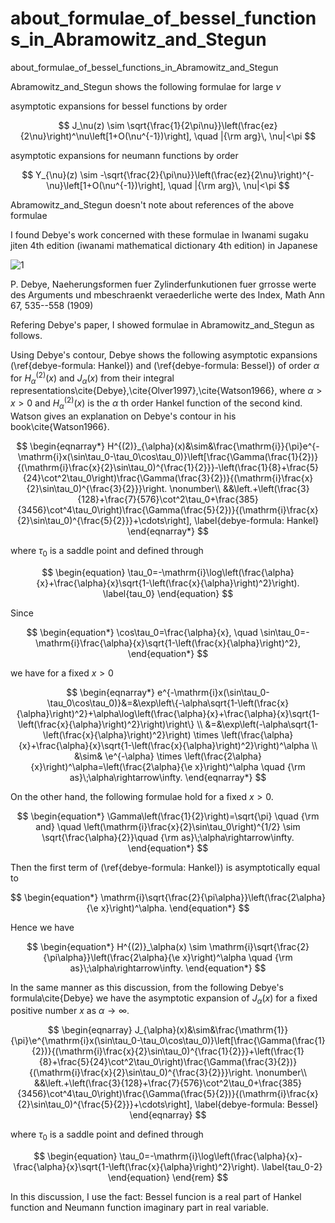 # about_formulae_of_bessel_functions_in_Abramowitz_and_Stegun
about_formulae_of_bessel_functions_in_Abramowitz_and_Stegun

Abramowitz_and_Stegun shows the following formulae for large $\nu$

asymptotic expansions for bessel functions by order

$$
J_\nu(z) \sim \sqrt{\frac{1}{2\pi\nu}}\left(\frac{ez}{2\nu}\right)^\nu\left[1+O(\nu^{-1})\right], \quad |{\rm arg}\, \nu|<\pi
$$

asymptotic expansions for neumann functions by order

$$
Y_{\nu}(z) \sim -\sqrt{\frac{2}{\pi\nu}}\left(\frac{ez}{2\nu}\right)^{-\nu}\left[1+O(\nu^{-1})\right], \quad |{\rm arg}\, \nu|<\pi
$$

Abramowitz_and_Stegun doesn't note about references of the above formulae

I found Debye's work concerned with these formulae in Iwanami sugaku jiten 4th edition (iwanami mathematical dictionary 4th edition) in Japanese

![1](https://github.com/chibaf/about_formulae_of_bessel_functions_in_Abramowitz_and_Stegun/assets/1296728/96c1f30c-d402-46b4-930d-c7e17fcbdfed)

P. Debye, 
Naeherungsformen fuer Zylinderfunkutionen fuer grrosse werte des Arguments und mbeschraenkt veraederliche werte des Index, Math Ann 67, 535--558 (1909)

Refering Debye's paper, I showed formulae in Abramowitz_and_Stegun as follows.

Using Debye's contour, Debye shows the following asymptotic expansions (\ref{debye-formula: Hankel}) and (\ref{debye-formula: Bessel}) of order $\alpha$ for  $H^{(2)}_{\alpha}(x)$  and  $J_{\alpha}(x)$  from their integral representations\cite{Debye},\cite{Olver1997},\cite{Watson1966}, where $\alpha>x>0$ and  $H^{(2)}_{\alpha}(x)$  is the $\alpha$ th order Hankel function of the second kind. Watson gives an explanation on Debye's contour in his book\cite{Watson1966}.

$$
\begin{eqnarray*}
H^{(2)}_{\alpha}(x)&\sim&\frac{\mathrm{i}}{\pi}e^{-\mathrm{i}x(\sin\tau_0-\tau_0\cos\tau_0)}\left[\frac{\Gamma(\frac{1}{2})}{(\mathrm{i}\frac{x}{2}\sin\tau_0)^{\frac{1}{2}}}-\left(\frac{1}{8}+\frac{5}{24}\cot^2\tau_0\right)\frac{\Gamma(\frac{3}{2})}{(\mathrm{i}\frac{x}{2}\sin\tau_0)^{\frac{3}{2}}}\right. \nonumber\\
&&\left.+\left(\frac{3}{128}+\frac{7}{576}\cot^2\tau_0+\frac{385}{3456}\cot^4\tau_0\right)\frac{\Gamma(\frac{5}{2})}{(\mathrm{i}\frac{x}{2}\sin\tau_0)^{\frac{5}{2}}}+\cdots\right],
\label{debye-formula: Hankel}
\end{eqnarray*}
$$

where $\tau_0$ is a saddle point and defined through

$$
\begin{equation}
\tau_0=-\mathrm{i}\log\left(\frac{\alpha}{x}+\frac{\alpha}{x}\sqrt{1-\left(\frac{x}{\alpha}\right)^2}\right).
\label{tau_0}
\end{equation}
$$

Since

$$
\begin{equation*}
\cos\tau_0=\frac{\alpha}{x}, \quad \sin\tau_0=-\mathrm{i}\frac{\alpha}{x}\sqrt{1-\left(\frac{x}{\alpha}\right)^2},
\end{equation*}
$$

we have for a fixed $x>0$

$$
\begin{eqnarray*}
e^{-\mathrm{i}x(\sin\tau_0-\tau_0\cos\tau_0)}&=&\exp\left\{-\alpha\sqrt{1-\left(\frac{x}{\alpha}\right)^2}+\alpha\log\left(\frac{\alpha}{x}+\frac{\alpha}{x}\sqrt{1-\left(\frac{x}{\alpha}\right)^2}\right)\right\} \\
&=&\exp\left(-\alpha\sqrt{1-\left(\frac{x}{\alpha}\right)^2}\right) \times \left(\frac{\alpha}{x}+\frac{\alpha}{x}\sqrt{1-\left(\frac{x}{\alpha}\right)^2}\right)^\alpha \\
&\sim& \e^{-\alpha} \times \left(\frac{2\alpha}{x}\right)^\alpha=\left(\frac{2\alpha}{\e x}\right)^\alpha \quad {\rm as}\;\alpha\rightarrow\infty.
\end{eqnarray*}
$$

On the other hand, the following formulae hold for a fixed $x>0$.

$$
\begin{equation*}
\Gamma\left(\frac{1}{2}\right)=\sqrt{\pi} \quad {\rm and} \quad \left(\mathrm{i}\frac{x}{2}\sin\tau_0\right)^{1/2} \sim \sqrt{\frac{\alpha}{2}}\quad {\rm as}\;\alpha\rightarrow\infty.
\end{equation*}
$$

Then the first term of (\ref{debye-formula: Hankel}) is asymptotically equal to

$$
\begin{equation*}
\mathrm{i}\sqrt{\frac{2}{\pi\alpha}}\left(\frac{2\alpha}{\e x}\right)^\alpha.
\end{equation*}
$$

Hence we have

$$
\begin{equation*}
H^{(2)}_\alpha(x) \sim \mathrm{i}\sqrt{\frac{2}{\pi\alpha}}\left(\frac{2\alpha}{\e x}\right)^\alpha \quad {\rm as}\;\alpha\rightarrow\infty.
\end{equation*}
$$

In the same manner as this discussion, from the following Debye's formula\cite{Debye} we have the asymptotic expansion of $J_\alpha(x)$ for a fixed positive number $x$ as $\alpha\rightarrow\infty$.

$$
\begin{eqnarray}
J_{\alpha}(x)&\sim&\frac{\mathrm{1}}{\pi}\e^{\mathrm{i}x(\sin\tau_0-\tau_0\cos\tau_0)}\left[\frac{\Gamma(\frac{1}{2})}{(\mathrm{i}\frac{x}{2}\sin\tau_0)^{\frac{1}{2}}}+\left(\frac{1}{8}+\frac{5}{24}\cot^2\tau_0\right)\frac{\Gamma(\frac{3}{2})}{(\mathrm{i}\frac{x}{2}\sin\tau_0)^{\frac{3}{2}}}\right. \nonumber\\
&&\left.+\left(\frac{3}{128}+\frac{7}{576}\cot^2\tau_0+\frac{385}{3456}\cot^4\tau_0\right)\frac{\Gamma(\frac{5}{2})}{(\mathrm{i}\frac{x}{2}\sin\tau_0)^{\frac{5}{2}}}+\cdots\right],
\label{debye-formula: Bessel}
\end{eqnarray}
$$

where $\tau_0$ is a saddle point and defined through

$$
\begin{equation}
\tau_0=-\mathrm{i}\log\left(\frac{\alpha}{x}-\frac{\alpha}{x}\sqrt{1-\left(\frac{x}{\alpha}\right)^2}\right).
\label{tau_0-2}
\end{equation}
\end{rem}
$$

In this discussion, I use the fact: Bessel funcion is a real part of Hankel function and Neumann function imaginary part in real variable.
